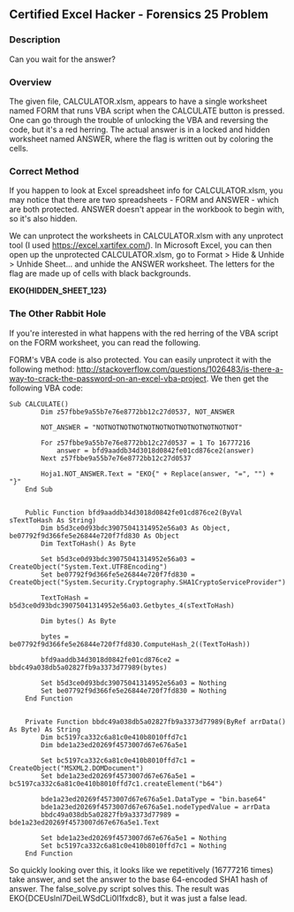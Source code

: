 ## Certified Excel Hacker - Forensics 25 Problem

### Description

Can you wait for the answer?

### Overview

The given file, CALCULATOR.xlsm, appears to have a single worksheet named FORM that runs VBA script when the CALCULATE button 
is pressed. One can go through the trouble of unlocking the VBA and reversing the code, but it's a red herring. The actual 
answer is in a locked and hidden worksheet named ANSWER, where the flag is written out by coloring the cells.

### Correct Method

If you happen to look at Excel spreadsheet info for CALCULATOR.xlsm, you may notice that there are two spreadsheets - FORM 
and ANSWER - which are both protected. ANSWER doesn't appear in the workbook to begin with, so it's also hidden.

We can unprotect the worksheets in CALCULATOR.xlsm with any unprotect tool (I used https://excel.xartifex.com/). In 
Microsoft Excel, you can then open up the unprotected CALCULATOR.xlsm, go to Format > Hide & Unhide > Unhide Sheet... 
and unhide the ANSWER worksheet. The letters for the flag are made up of cells with black backgrounds.

**EKO{HIDDEN_SHEET_123}**

### The Other Rabbit Hole

If you're interested in what happens with the red herring of the VBA script on the FORM worksheet, you can read the following.

FORM's VBA code is also protected. You can easily unprotect it with the following method: 
http://stackoverflow.com/questions/1026483/is-there-a-way-to-crack-the-password-on-an-excel-vba-project. We then get the 
following VBA code:

```vba
Sub CALCULATE()
		Dim z57fbbe9a55b7e76e8772bb12c27d0537, NOT_ANSWER
		
		NOT_ANSWER = "NOTNOTNOTNOTNOTNOTNOTNOTNOTNOTNOTNOT"
		
		For z57fbbe9a55b7e76e8772bb12c27d0537 = 1 To 16777216
			answer = bfd9aaddb34d3018d0842fe01cd876ce2(answer)
		Next z57fbbe9a55b7e76e8772bb12c27d0537
		
		Hoja1.NOT_ANSWER.Text = "EKO{" + Replace(answer, "=", "") + "}"
	End Sub
	
	
	Public Function bfd9aaddb34d3018d0842fe01cd876ce2(ByVal sTextToHash As String)
		Dim b5d3ce0d93bdc39075041314952e56a03 As Object, be07792f9d366fe5e26844e720f7fd830 As Object
		Dim TextToHash() As Byte
		
		Set b5d3ce0d93bdc39075041314952e56a03 = CreateObject("System.Text.UTF8Encoding")
		Set be07792f9d366fe5e26844e720f7fd830 = CreateObject("System.Security.Cryptography.SHA1CryptoServiceProvider")
		
		TextToHash = b5d3ce0d93bdc39075041314952e56a03.Getbytes_4(sTextToHash)
		
		Dim bytes() As Byte
		
		bytes = be07792f9d366fe5e26844e720f7fd830.ComputeHash_2((TextToHash))
		
		bfd9aaddb34d3018d0842fe01cd876ce2 = bbdc49a038db5a02827fb9a3373d77989(bytes)
		
		Set b5d3ce0d93bdc39075041314952e56a03 = Nothing
		Set be07792f9d366fe5e26844e720f7fd830 = Nothing
	End Function
	
	
	Private Function bbdc49a038db5a02827fb9a3373d77989(ByRef arrData() As Byte) As String
		Dim bc5197ca332c6a81c0e410b8010ffd7c1
		Dim bde1a23ed20269f4573007d67e676a5e1
		
		Set bc5197ca332c6a81c0e410b8010ffd7c1 = CreateObject("MSXML2.DOMDocument")
		Set bde1a23ed20269f4573007d67e676a5e1 = bc5197ca332c6a81c0e410b8010ffd7c1.createElement("b64")
		
		bde1a23ed20269f4573007d67e676a5e1.DataType = "bin.base64"
		bde1a23ed20269f4573007d67e676a5e1.nodeTypedValue = arrData
		bbdc49a038db5a02827fb9a3373d77989 = bde1a23ed20269f4573007d67e676a5e1.Text
		
		Set bde1a23ed20269f4573007d67e676a5e1 = Nothing
		Set bc5197ca332c6a81c0e410b8010ffd7c1 = Nothing
	End Function
```

So quickly looking over this, it looks like we repetitively (16777216 times) take answer, and set the answer to the 
base 64-encoded SHA1 hash of answer. The false_solve.py script solves this. The result was 
EKO{DCEUslnl7DeiLWSdCLi0l1fxdc8}, but it was just a false lead.

